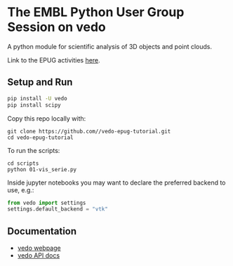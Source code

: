 # The EMBL Python User Group Session on vedo

A python module for scientific analysis of 3D objects and point clouds.

Link to the EPUG activities [here](https://git.embl.de/grp-bio-it/EPUG).


## Setup and Run
```sh
pip install -U vedo
pip install scipy
```

Copy this repo locally with:
```
git clone https://github.com//vedo-epug-tutorial.git
cd vedo-epug-tutorial
```

To run the scripts:
```
cd scripts
python 01-vis_serie.py
```

Inside jupyter notebooks you may want to declare the preferred backend to use, e.g.:
```py
from vedo import settings
settings.default_backend = "vtk"
```

## Documentation
- [vedo webpage](https://vedo.embl.es/)
- [vedo API docs](https://vedo.embl.es/docs/)
